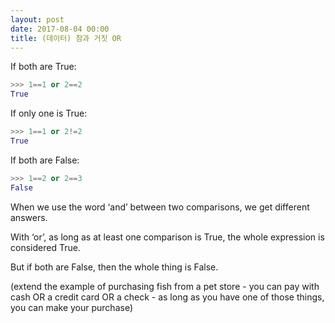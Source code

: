 ```yaml
---
layout: post
date: 2017-08-04 00:00
title: (데이터) 참과 거짓 OR
---
```


<div id="ppt" markdown="1">
If both are True:

```python
>>> 1==1 or 2==2
True
```

If only one is True:

```python
>>> 1==1 or 2!=2
True
```

If both  are False:

```python
>>> 1==2 or 2==3
False
```
</div>

<div id="desc" markdown="1">
When we use the word ‘and’ between two comparisons, we get different answers.

With ‘or’, as long as at least one comparison is True, the whole expression is considered True.

But if both are False, then the whole thing is False.

(extend the example of purchasing fish from a pet store - you can pay with cash OR a credit card OR a check - as long as you have one of those things, you can make your purchase)
</div>